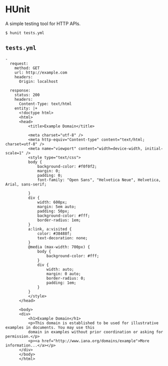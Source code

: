 # HUnit
A simple testing tool for HTTP APIs.

	$ hunit tests.yml

## `tests.yml`

	- 
      request:
        method: GET
        url: http://example.com
        headers:
          Origin: localhost
      
      response:
        status: 200
        headers:
          Content-Type: text/html
        entity: |+
          <!doctype html>
          <html>
          <head>
              <title>Example Domain</title>

              <meta charset="utf-8" />
              <meta http-equiv="Content-type" content="text/html; charset=utf-8" />
              <meta name="viewport" content="width=device-width, initial-scale=1" />
              <style type="text/css">
              body {
                  background-color: #f0f0f2;
                  margin: 0;
                  padding: 0;
                  font-family: "Open Sans", "Helvetica Neue", Helvetica, Arial, sans-serif;
                  
              }
              div {
                  width: 600px;
                  margin: 5em auto;
                  padding: 50px;
                  background-color: #fff;
                  border-radius: 1em;
              }
              a:link, a:visited {
                  color: #38488f;
                  text-decoration: none;
              }
              @media (max-width: 700px) {
                  body {
                      background-color: #fff;
                  }
                  div {
                      width: auto;
                      margin: 0 auto;
                      border-radius: 0;
                      padding: 1em;
                  }
              }
              </style>    
          </head>

          <body>
          <div>
              <h1>Example Domain</h1>
              <p>This domain is established to be used for illustrative examples in documents. You may use this
              domain in examples without prior coordination or asking for permission.</p>
              <p><a href="http://www.iana.org/domains/example">More information...</a></p>
          </div>
          </body>
          </html>
